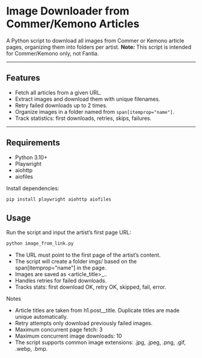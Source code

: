 # Image Downloader from Commer/Kemono Articles

A Python script to download all images from Commer or Kemono article pages, organizing them into folders per artist. **Note:** This script is intended for Commer/Kemono only, not Fantia.


---

## Features

- Fetch all articles from a given URL.
- Extract images and download them with unique filenames.
- Retry failed downloads up to 2 times.
- Organize images in a folder named from `span[itemprop="name"]`.
- Track statistics: first downloads, retries, skips, failures.

---

## Requirements

- Python 3.10+
- Playwright
- aiohttp
- aiofiles

Install dependencies:

```bash
pip install playwright aiohttp aiofiles
```

## Usage

Run the script and input the artist’s first page URL:

```bash
python image_from_link.py
```

- The URL must point to the first page of the artist’s content.
- The script will create a folder imgs/<user> based on the span[itemprop="name"] in the page.
- Images are saved as <article_title>_<index>.<ext>.
- Handles retries for failed downloads.
- Tracks stats: first download OK, retry OK, skipped, fail, error.

Notes
- Article titles are taken from h1.post__title. Duplicate titles are made unique automatically.
- Retry attempts only download previously failed images.
- Maximum concurrent page fetch: 3
- Maximum concurrent image downloads: 10
- The script supports common image extensions: .jpg, .jpeg, .png, .gif, .webp, .bmp.